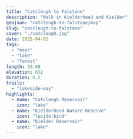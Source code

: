 ```yaml
---
title: "Catcleugh to Falstone"
description: "Walk in Kielderhead and Kielder"
geojson: "catcleugh-to-falstone/map"
slug: "catcleugh-to-falstone"
cover: "./catcleugh.jpg"
date: 2025-04-02
tags:
  - "moor"
  - "lake"
  - "forest"
length: 30.68
elevation: 652
duration: 6.5
trails:
  - "lakeside-way"
highlights:
  - name: "Catcleugh Reservoir"
    icon: "lake"
  - name: "Kielderhead Nature Reserve"
    icon: "lucide:bird"
  - name: "Kielder Reservoir"
    icon: "lake"
---
```

